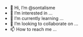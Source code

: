 - 👋 Hi, I’m @sontalisme
- 👀 I’m interested in ...
- 🌱 I’m currently learning ...
- 💞️ I’m looking to collaborate on ...
- 📫 How to reach me ...

<!---
sontalisme/sontalisme is a ✨ special ✨ repository because its `README.md` (this file) appears on your GitHub profile.
You can click the Preview link to take a look at your changes.
--->
